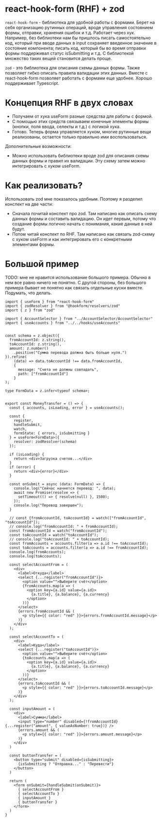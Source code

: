 

# react-hook-form (RHF) + zod

`react-hook-form` - библиотека для удобной работы с формами. Берет на себя организацию рутинных операций, вроде управления состоянием формы, отправки, хранения ошибок и т.д. Работает через хук. Например, без библиотеки нам бы пришлось писать самостоятельно код, который при вводе данных в input сохраняет введенное значение в состояние компонента; писать код, который бы во время отправки формы поддерживал статус isSubmitting и т.д. С библиотекой множество таких вещей становится делать проще.

`zod` - это библиотека для описания схемы данных формы. Также позволяет гибко описать правила валидации этих данных. Вместе с react-hook-form позволяет работать с формами еще удобнее. Хорошо поддерживает Typescript.

# Концепция RHF в двух словах

* Получаем от хука useForm разные средства для работы с формой.
* С помощью этих средств связываем конечные элементы формы (кнопки, поля ввода, селекты и т.д.) с логикой хука.
* Готово. Теперь форма управляется хуком, многие рутинные вещи реализованы, остается только правильно ими воспользоваться.

Дополнительные возможности:

* Можно использовать библиотеки вроде zod для описания схемы данных формы и правил их валидации. Эту схему затем можно интегрировать с хуком useForm.

# Как реализовать?

Использовать zod мне показалось удобным. Поэтому я разделил конспект на две части:

* Сначала почитай конспект про zod. Там написано как описать схему данных формы и составить валидацию. Он идет первым, потому что создание формы логично начать с понимания, какие данные в ней будут.
* Потом читай конспект по RHF. Там написано как связать zod-схему с хуком useForm и как интегрировать его с конкретными элементами формы.

#  Большой пример

TODO: мне не нравится использование большого примера. Обычно в нем все равно ничего не понятно. С другой стороны, без большого примера бывает не понятно как связать отдельные куски вместе. Подумать, что делать.

```react
import { useForm } from "react-hook-form"
import { zodResolver } from "@hookform/resolvers/zod"
import { z } from "zod"

import { AccountSelector } from "../AccountSelector/AccountSelector"
import { useAccounts } from "../../hooks/useAccounts"


const schema = z.object({
  fromAccountId: z.string(),
  toAccountId: z.string(),
  amount: z.number()
    .positive("Сумма перевода должна быть больше нуля.")
}).refine(
    (data) => data.toAccountId !== data.fromAccountId,
    {
      message: "Счета не должны совпадать",
      path: ["fromAccountId"]
    }
);

type FormData = z.infer<typeof schema>;


export const MoneyTransfer = () => {
  const { accounts, isLoading, error } = useAccounts();

  const {
    register,
    handleSubmit,
    watch,
    formState: { errors, isSubmitting }
  } = useForm<FormData>({
    resolver: zodResolver(schema)
  });

  if (isLoading) {
    return <div>Загрузка счетов...</div>
  }
  if (error) {
    return <div>{error}</div>
  }

  const onSubmit = async (data: FormData) => {
    console.log("Сейчас начнется перевод: ", data);
    await new Promise(resolve => {
      setTimeout(() => { resolve(null) }, 1500);
    });
    console.log("Перевод завершен");
  }

  // const {fromAccountId, toAccountId} = watch(["fromAccountId", "toAccountId"]);
  // console.log("fromAccountId: " + fromAccountId);
  const fromAccountId = watch("fromAccountId");
  const toAccountId = watch("toAccountId");
  // console.log("toAccountId: " + toAccountId);
  const fromAccounts = accounts.filter(a => a.id !== toAccountId);
  const toAccounts = accounts.filter(a => a.id !== fromAccountId);
  console.log(fromAccounts);
  console.log(toAccounts);

  const selectAccountFrom = (
    <div>
      <label>Откуда</label>
      <select {...register("fromAccountId")}>
        <option value="">Выберите счёт</option>
        {fromAccounts.map(a => (
          <option key={a.id} value={a.id}>
            {a.title}, {a.balance}, {a.currency}
          </option>
        ))}
      </select>
      {errors.fromAccountId && (
        <p style={{ color: "red" }}>{errors.fromAccountId.message}</p>
      )}
    </div>
  );

  const selectAccountTo = (
    <div>
      <label>Куда</label>
      <select {...register("toAccountId")}>
        <option value="">Выберите счёт</option>
        {toAccounts.map(a => (
          <option key={a.id} value={a.id}>
            {a.title}, {a.balance}, {a.currency}
          </option>
        ))}
      </select>
      {errors.toAccountId && (
        <p style={{ color: "red" }}>{errors.toAccountId.message}</p>
      )}
    </div>
  );

  const inputAmount = (
    <div>
      <label>Сумма</label>
      <input type="number" disabled={!fromAccountId} {...register("amount", { valueAsNumber: true})} />
      {errors.amount && (
        <p style={{ color: "red" }}>{errors.amount.message}</p>
      )}
    </div>
  )

  const buttonTransfer = (
    <button type="submit" disabled={isSubmitting}>
      {isSubmitting ? "Отправка..." : "Перевести"}
    </button>
  )

  return (
    <form onSubmit={handleSubmit(onSubmit)}>
      { selectAccountFrom }
      { selectAccountTo }
      { inputAmount }
      { buttonTransfer }
    </form>
  )
}
```


